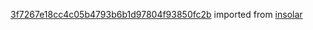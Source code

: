 [3f7267e18cc4c05b4793b6b1d97804f93850fc2b](https://github.com/insolar/insolar/commit/3f7267e18cc4c05b4793b6b1d97804f93850fc2b) imported from [insolar](https://github.com/insolar/insolar)
